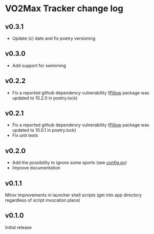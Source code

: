 # VO2Max Tracker change log

## v0.3.1

- Update (c) date and fix poetry versioning

## v0.3.0

- Add support for swimming

## v0.2.2

- Fix a reported github dependency vulnerability ([Pillow](https://pypi.org/project/Pillow/) package was updated to 10.2.0 in poetry.lock)

## v0.2.1

- Fix a reported github dependency vulnerability ([Pillow](https://pypi.org/project/Pillow/) package was updated to 10.0.1 in poetry.lock)
- Fix unit tests

## v0.2.0

- Add the possibility to ignore some sports (see [config.py](vo2max_tracker/config.py))
- Improve documentation

## v0.1.1

Minor improvements in launcher shell scripts (get into app directory regardless of script invocation place)

## v0.1.0

Initial release
